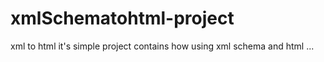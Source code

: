# xmlSchematohtml-project
xml to html
it's simple project contains how using xml schema and html ...
